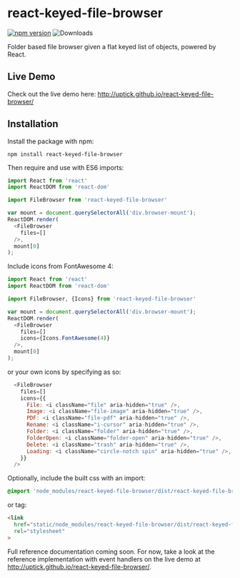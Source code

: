# react-keyed-file-browser

[![npm version](https://badge.fury.io/js/react-keyed-file-browser.svg)](http://badge.fury.io/js/react-keyed-file-browser)
![Downloads](http://img.shields.io/npm/dm/react-keyed-file-browser.svg?style=flat)

Folder based file browser given a flat keyed list of objects, powered by React.

## Live Demo

Check out the live demo here: http://uptick.github.io/react-keyed-file-browser/

## Installation

Install the package with npm:

```
npm install react-keyed-file-browser
```

Then require and use with ES6 imports:

```javascript
import React from 'react'
import ReactDOM from 'react-dom'

import FileBrowser from 'react-keyed-file-browser'

var mount = document.querySelectorAll('div.browser-mount');
ReactDOM.render(
  <FileBrowser
    files=[]
  />,
  mount[0]
);
```

Include icons from FontAwesome 4:

```javascript
import React from 'react'
import ReactDOM from 'react-dom'

import FileBrowser, {Icons} from 'react-keyed-file-browser'

var mount = document.querySelectorAll('div.browser-mount');
ReactDOM.render(
  <FileBrowser
    files=[]
    icons={Icons.FontAwesome(4)}
  />,
  mount[0]
);
```

or your own icons by specifying as so:
```javascript
  <FileBrowser
    files=[]
    icons={{
      File: <i className="file" aria-hidden="true" />,
      Image: <i className="file-image" aria-hidden="true" />,
      PDF: <i className="file-pdf" aria-hidden="true" />,
      Rename: <i className="i-cursor" aria-hidden="true" />,
      Folder: <i className="folder" aria-hidden="true" />,
      FolderOpen: <i className="folder-open" aria-hidden="true" />,
      Delete: <i className="trash" aria-hidden="true" />,
      Loading: <i className="circle-notch spin" aria-hidden="true" />,
    }}
  />
```

Optionally, include the built css with an import:

```scss
@import 'node_modules/react-keyed-file-browser/dist/react-keyed-file-browser.css';

```

or tag:

```html
<link
  href="static/node_modules/react-keyed-file-browser/dist/react-keyed-file-browser.css"
  rel="stylesheet"
>
```

Full reference documentation coming soon. For now, take a look at the reference implementation with
event handlers on the live demo at http://uptick.github.io/react-keyed-file-browser/.
